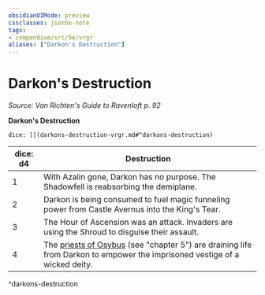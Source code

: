 ```yaml
---
obsidianUIMode: preview
cssclasses: json5e-note
tags:
- compendium/src/5e/vrgr
aliases: ["Darkon's Destruction"]
---
```

# Darkon's Destruction
*Source: Van Richten's Guide to Ravenloft p. 92* 

**Darkon's Destruction**

`dice: [](darkons-destruction-vrgr.md#^darkons-destruction)`

| dice: d4 | Destruction |
|----------|-------------|
| 1 | With Azalin gone, Darkon has no purpose. The Shadowfell is reabsorbing the demiplane. |
| 2 | Darkon is being consumed to fuel magic funneling power from Castle Avernus into the King's Tear. |
| 3 | The Hour of Ascension was an attack. Invaders are using the Shroud to disguise their assault. |
| 4 | The [priests of Osybus](Mechanics/bestiary/humanoid/priest-of-osybus-vrgr.md) (see "chapter 5") are draining life from Darkon to empower the imprisoned vestige of a wicked deity. |
^darkons-destruction